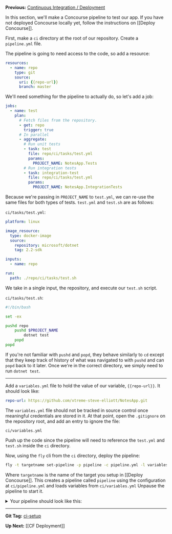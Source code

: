 **Previous:** [Continuous Integration / Deployment](Home#continuous-integration--deployment)

In this section, we'll make a Concourse pipeline to test our app. If you have not deployed Concourse locally yet, follow the instructions on [[Deploy Concourse]].

First, make a `ci` directory at the root of our repository. Create a `pipeline.yml` file.

The pipeline is going to need access to the code, so add a resource:
```yaml
resources:
  - name: repo
    type: git
    source:
      uri: {{repo-url}}
      branch: master
```

We'll need something for the pipeline to actually do, so let's add a job:
```yaml
jobs:
  - name: test
    plan:
      # Fetch files from the repository.
      - get: repo
        trigger: true
      # In parallel
      - aggregate:
        # Run unit tests
        - task: test
          file: repo/ci/tasks/test.yml
          params:
            PROJECT_NAME: NotesApp.Tests
        # Run integration tests
        - task: integration-test
          file: repo/ci/tasks/test.yml
          params:
            PROJECT_NAME: NotesApp.IntegrationTests
```

Because we're passing in `PROJECT_NAME` to `test.yml`, we can re-use the same files for both types of tests. `test.yml` and `test.sh` are as follows:

`ci/tasks/test.yml`:
```yaml
platform: linux

image_resource:
  type: docker-image
  source:
    repository: microsoft/dotnet
    tag: 2.2-sdk

inputs:
  - name: repo

run:
  path: ./repo/ci/tasks/test.sh
```
We take in a single input, the repository, and execute our `test.sh` script.

`ci/tasks/test.sh`:
```bash
#!/bin/bash

set -ex

pushd repo
    pushd $PROJECT_NAME
        dotnet test
    popd
popd
```
If you're not familiar with `pushd` and `popd`, they behave similarly to `cd` except that they keep track of history of what was navigated to with `pushd` and can `popd` back to it later. Once we're in the correct directory, we simply need to run `dotnet test`.

***

Add a `variables.yml` file to hold the value of our variable, `{{repo-url}}`. It should look like:
```yaml
repo-url: https://github.com/xtreme-steve-elliott/NotesApp.git
```

The `variables.yml` file should not be tracked in source control once meaningful credentials are stored in it. At that point, open the `.gitignore` on the repository root, and add an entry to ignore the file:
```gitignore
ci/variables.yml
```
Push up the code since the pipeline will need to reference the `test.yml` and `test.sh` inside the `ci` directory.

Now, using the `fly` cli from the `ci` directory, deploy the pipeline:
```bash
fly -t targetname set-pipeline -p pipeline -c pipeline.yml -l variables.yml
```
Where `targetname` is the name of the target you setup in [[Deploy Concourse]]. This creates a pipeline called `pipeline` using the configuration at `ci/pipeline.yml` and loads variables from `ci/variables.yml` Unpause the pipeline to start it.

<details>
  <summary>Your pipeline should look like this:</summary>
  <a href="continuous-integration--deployment/pipeline-test.png" target="_blank">
    [[pipeline-test.png]]
  </a>
</details>

***

**Git Tag:**  [ci-setup](https://github.com/xtreme-steve-elliott/NotesApp/tree/ci-setup)

**Up Next:** [[CF Deployment]]
